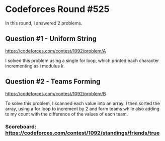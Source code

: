 # Codeforces Round #525
In this round, I answered 2 problems.

## Question #1 - Uniform String
https://codeforces.com/contest/1092/problem/A

I solved this problem using a single for loop, which printed each character incrementing as i modulus k.

## Question #2 - Teams Forming
https://codeforces.com/contest/1092/problem/B

To solve this problem, I scanned each value into an array. I then sorted the array, using a for loop to increment by 2 and form teams while also adding to my count with the difference of the values of each team. 


### Scoreboard: https://codeforces.com/contest/1092/standings/friends/true
